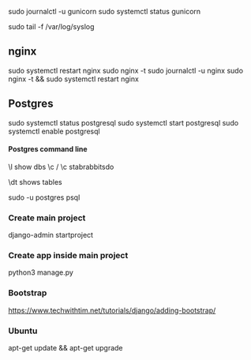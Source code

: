 sudo journalctl -u gunicorn
sudo systemctl status gunicorn

sudo tail -f /var/log/syslog

## nginx

sudo systemctl restart nginx
sudo nginx -t
sudo journalctl -u nginx
sudo nginx -t && sudo systemctl restart nginx

## Postgres

sudo systemctl status postgresql
sudo systemctl start postgresql
sudo systemctl enable postgresql

#### Postgres command line
\l show dbs
\c <whatever db> / \c stabrabbitsdo

\dt shows tables

sudo -u postgres psql

### Create main project

django-admin startproject <project name>

### Create app inside main project

python3 manage.py <project name>

### Bootstrap

https://www.techwithtim.net/tutorials/django/adding-bootstrap/

### Ubuntu

apt-get update && apt-get upgrade